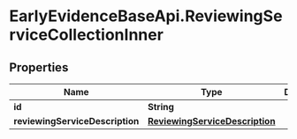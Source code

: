# EarlyEvidenceBaseApi.ReviewingServiceCollectionInner

## Properties
Name | Type | Description | Notes
------------ | ------------- | ------------- | -------------
**id** | **String** |  | [optional] 
**reviewingServiceDescription** | [**ReviewingServiceDescription**](ReviewingServiceDescription.md) |  | [optional] 
